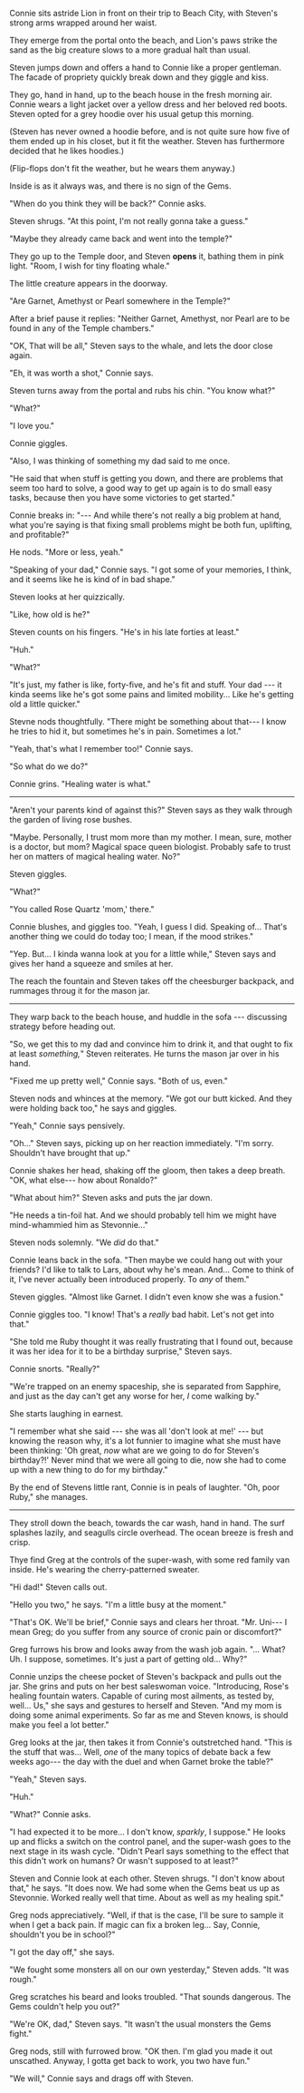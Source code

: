 Connie sits astride Lion in front on their trip to Beach City, with Steven's
strong arms wrapped around her waist.

They emerge from the portal onto the beach, and Lion's paws strike the sand as the
big creature slows to a more gradual halt than usual.

Steven jumps down and offers a hand to Connie like a proper gentleman. The facade of
propriety quickly break down and they giggle and kiss.

They go, hand in hand, up to the beach house in the fresh morning air. Connie wears
a light jacket over a yellow dress and her beloved red boots. Steven opted for a
grey hoodie over his usual getup this morning.

(Steven has never owned a hoodie before, and is not quite sure how five of them ended up in his
closet, but it fit the weather. Steven has furthermore decided that he likes hoodies.)

(Flip-flops don't fit the weather, but he wears them anyway.)

Inside is as it always was, and there is no sign of the Gems.

"When do you think they will be back?" Connie asks.

Steven shrugs. "At this point, I'm not really gonna take a guess."

"Maybe they already came back and went into the temple?"

They go up to the Temple door, and Steven **opens** it, bathing them in pink light.
"Room, I wish for tiny floating whale."

The little creature appears in the doorway.

"Are Garnet, Amethyst or Pearl somewhere in the Temple?"

After a brief pause it replies: "Neither Garnet, Amethyst, nor Pearl are to be found
in any of the Temple chambers."

"OK, That will be all," Steven says to the whale, and lets the door close again.

"Eh, it was worth a shot," Connie says.

Steven turns away from the portal and rubs his chin. "You know what?"

"What?"

"I love you."

Connie giggles.

"Also, I was thinking of something my dad said to me once.

"He said that when stuff is getting you down, and there are problems that seem
too hard to solve, a good way to get up again is to do small easy tasks,
because then you have some victories to get started."

Connie breaks in: "--- And while there's not really a big problem at hand, what
you're saying is that fixing small problems might be both fun, uplifting, and profitable?"

He nods. "More or less, yeah."

"Speaking of your dad," Connie says. "I got some of your memories, I think, and it seems
like he is kind of in bad shape."

Steven looks at her quizzically.

"Like, how old is he?"

Steven counts on his fingers. "He's in his late forties at least."

"Huh."

"What?"

"It's just, my father is like, forty-five, and he's fit and stuff. Your dad --- it kinda seems
like he's got some pains and limited mobility... Like he's getting old a little quicker."

Stevne nods thoughtfully. "There might be something about that--- I know he tries to hid
it, but sometimes he's in pain. Sometimes a lot."

"Yeah, that's what I remember too!" Connie says.

"So what do we do?"

Connie grins. "Healing water is what."

----

"Aren't your parents kind of against this?" Steven says as they walk through the garden of
living rose bushes.

"Maybe. Personally, I trust mom more than my mother. I mean, sure, mother is a doctor,
but mom? Magical space queen biologist. Probably safe to trust her on matters of magical
healing water. No?"

Steven giggles.

"What?"

"You called Rose Quartz 'mom,' there."

Connie blushes, and giggles too. "Yeah, I guess I did. Speaking of... That's another thing we
could do today too; I mean, if the mood strikes."

"Yep. But... I kinda wanna look at you for a little while," Steven says and gives her hand
a squeeze and smiles at her.

The reach the fountain and Steven takes off the cheesburger backpack, and rummages throug it
for the mason jar.

----

They warp back to the beach house, and huddle in the sofa --- discussing strategy before
heading out.

"So, we get this to my dad and convince him to drink it, and that ought to fix
at least *something,*" Steven reiterates. He turns the mason jar over in his hand.

"Fixed me up pretty well," Connie says. "Both of us, even."

Steven nods and whinces at the memory. "We got our butt kicked. And they were holding back too,"
he says and giggles.

"Yeah," Connie says pensively.

"Oh..." Steven says, picking up on her reaction immediately. "I'm sorry. Shouldn't have
brought that up."

Connie shakes her head, shaking off the gloom, then takes a deep breath. "OK, what else--- how
about Ronaldo?"

"What about him?" Steven asks and puts the jar down.

"He needs a tin-foil hat. And we should probably tell him we might have mind-whammied him as
Stevonnie..."

Steven nods solemnly. "We *did* do that."

Connie leans back in the sofa. "Then maybe we could hang out with your friends?
I'd like to talk to Lars, about why he's mean. And... Come to think of it, I've
never actually been introduced properly. To *any* of them."

Steven giggles. "Almost like Garnet. I didn't even know she was a fusion."

Connie giggles too. "I know! That's a *really* bad habit. Let's not get into that."

"She told me Ruby thought it was really frustrating that I found out, because
it was her idea for it to be a birthday surprise," Steven says.

Connie snorts. "Really?"

"We're trapped on an enemy spaceship, she is separated from Sapphire, and
just as the day can't get any worse for her, *I* come walking by."

She starts laughing in earnest.

"I remember what she said --- she was all 'don't look at me!' ---
but knowing the reason why, it's a lot funnier to imagine what
she must have been thinking: 'Oh great, *now* what are we going to do for Steven's
birthday?!' Never mind that we were all going to die, now she had to come up
with a new thing to do for my birthday."

By the end of Stevens little rant, Connie is in peals of laughter.
"Oh, poor Ruby," she manages.

----

They stroll down the beach, towards the car wash, hand in hand. The surf
splashes lazily, and seagulls circle overhead. The ocean breeze is fresh and crisp.

Thye find Greg at the controls of the super-wash, with some
red family van inside. He's wearing the cherry-patterned sweater.

"Hi dad!" Steven calls out.

"Hello you two," he says. "I'm a little busy at the moment."

"That's OK. We'll be brief," Connie says and clears her throat. "Mr. Uni---
I mean Greg; do you suffer from any source of cronic pain or discomfort?"

Greg furrows his brow and looks away from the wash job again. "... What? Uh.
I suppose, sometimes. It's just a part of getting old... Why?"

Connie unzips the cheese pocket of Steven's backpack and pulls out the jar.
She grins and puts on her best saleswoman voice.
"Introducing, Rose's healing fountain waters. Capable of curing most ailments,
as tested by, well... Us," she says and gestures to herself and Steven. "And my
mom is doing some animal experiments. So far as me and Steven knows, is should
make you feel a lot better."

Greg looks at the jar, then takes it from Connie's outstretched hand.
"This is the stuff that was... Well, *one* of the many topics of debate back a
few weeks ago--- the day with the duel and when Garnet broke the table?"

"Yeah," Steven says.

"Huh."

"What?" Connie asks.

"I had expected it to be more... I don't know, *sparkly*, I suppose." He looks up
and flicks a switch on the control panel, and the super-wash goes to the next
stage in its wash cycle.
"Didn't Pearl says something to the effect that this didn't work on humans? Or
wasn't supposed to at least?"

Steven and Connie look at each other. Steven shrugs. "I don't know about that," he says.
"It does now. We had some when the Gems beat us up as Stevonnie. Worked really well
that time. About as well as my healing spit."

Greg nods appreciatively. "Well, if that is the case, I'll be sure to sample it when I
get a back pain. If magic can fix a broken leg... Say, Connie, shouldn't you be in school?"

"I got the day off," she says.

"We fought some monsters all on our own yesterday," Steven adds. "It was rough."

Greg scratches his beard and looks troubled. "That sounds dangerous.
The Gems couldn't help you out?"

"We're OK, dad," Steven says. "It wasn't the usual monsters the Gems fight."

Greg nods, still with furrowed brow. "OK then. I'm glad you made it out unscathed. Anyway,
I gotta get back to work, you two have fun."

"We will," Connie says and drags off with Steven.
